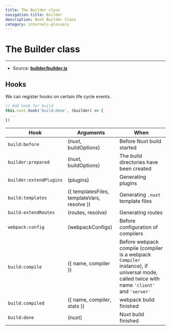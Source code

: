 ```yaml
---
title: The Builder class
navigation.title: Builder
description: Nuxt Builder Class
category: internals-glossary
---
```


# The Builder class

---

- Source: **[builder/builder.js](https://github.com/nuxt/nuxt/blob/2.x-dev/packages/builder/src/builder.js)**

## Hooks

We can register hooks on certain life cycle events.

```js
// Add hook for build
this.nuxt.hook('build:done', (builder) => {
  ...
})
```

| Hook                    | Arguments                                   | When                                                                                                                                    |
| ----------------------- | ------------------------------------------- | --------------------------------------------------------------------------------------------------------------------------------------- |
| `build:before`          | (nuxt, buildOptions)                        | Before Nuxt build started                                                                                                               |
| `builder:prepared`      | (nuxt, buildOptions)                        | The build directories have been created                                                                                                 |
| `builder:extendPlugins` | (plugins)                                   | Generating plugins                                                                                                                      |
| `build:templates`       | ({ templatesFiles, templateVars, resolve }) | Generating `.nuxt` template files                                                                                                       |
| `build:extendRoutes`    | (routes, resolve)                           | Generating routes                                                                                                                       |
| `webpack:config`        | (webpackConfigs)                            | Before configuration of compilers                                                                                                       |
| `build:compile`         | ({ name, compiler })                        | Before webpack compile (compiler is a webpack `Compiler` instance), if universal mode, called twice with name `'client'` and `'server'` |
| `build:compiled`        | ({ name, compiler, stats })                 | webpack build finished                                                                                                                  |
| `build:done`            | (nuxt)                                      | Nuxt build finished                                                                                                                     |
